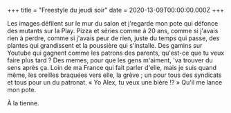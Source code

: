 +++
title = "Freestyle du jeudi soir"
date = 2020-13-09T00:00:00.000Z
+++

Les images défilent sur le mur du salon et j'regarde mon pote qui défonce des mutants sur la Play. Pizza et séries comme à 20 ans, comme si j'avais rien à perdre, comme si j'avais peur de rien, juste du temps qui passe, des plantes qui grandissent et la poussière qui s'installe. Des gamins sur Youtube qui gagnent comme les patrons des parents, qu'est-ce que tu veux faire plus tard ? Des memes, pour que les gens m'aiment, 'va trouver du sens après ça. Loin de ma France qui fait parler d'elle, mais je suis quand même, les oreilles braquées vers elle, la grève ; un pour tous des syndicats et tous pour un du patronat. « Yo Alex, tu veux une bière !? » Qu'il me lance mon pote.

À la tienne.
